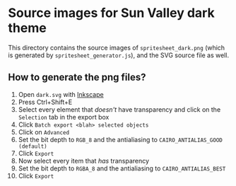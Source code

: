 # Source images for Sun Valley dark theme

This directory contains the source images of `spritesheet_dark.png` (which is generated by `spritesheet_generator.js`), and the SVG source file as well.

## How to generate the png files?

1. Open `dark.svg` with [Inkscape](https://inkscape.org/)
2. Press Ctrl+Shift+E
3. Select every element that _doesn't_ have transparency and click on the `Selection` tab in the export box
4. Click `Batch export <blah> selected objects`
5. Click on `Advanced`
6. Set the bit depth to `RGB_8` and the antialiasing to `CAIRO_ANTIALIAS_GOOD (default)`
7. Click `Export`
8. Now select every item that _has_ transparency
9. Set the bit depth to `RGBA_8` and the antialiasing to `CAIRO_ANTIALIAS_BEST`
10. Click `Export`